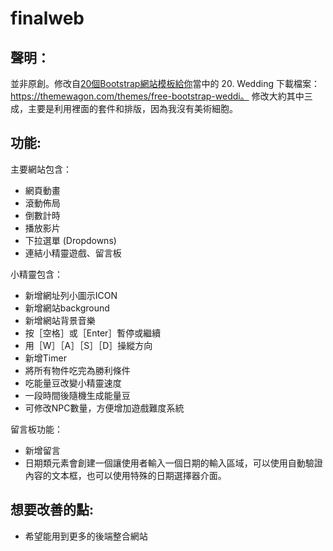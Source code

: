 # finalweb

## 聲明：
並非原創。修改自[20個Bootstrap網站模板給你](https://medium.com/@trista_liu/2018%E5%B9%B4%E6%9C%80%E5%A5%BD%E7%94%A8%E7%9A%8420%E5%80%8Bbootstrap%E7%B6%B2%E7%AB%99%E6%A8%A1%E6%9D%BF-e99772f8ae38)當中的 20. Wedding 下載檔案：https://themewagon.com/themes/free-bootstrap-weddi。 修改大約其中三成，主要是利用裡面的套件和排版，因為我沒有美術細胞。

## 功能:

主要網站包含：

* 網頁動畫
* 滾動佈局
* 倒數計時
* 播放影片
* 下拉選單 (Dropdowns) 
* 連結小精靈遊戲、留言板

小精靈包含：

- 新增網址列小圖示ICON
- 新增網站background
- 新增網站背景音樂
- 按［空格］或［Enter］暫停或繼續
- 用［W］［A］［S］［D］操縱方向
- 新增Timer
- 將所有物件吃完為勝利條件
- 吃能量豆改變小精靈速度
- 一段時間後隨機生成能量豆
- 可修改NPC數量，方便增加遊戲難度系統

留言板功能：

* 新增留言
* 日期類元素會創建一個讓使用者輸入一個日期的輸入區域，可以使用自動驗證內容的文本框，也可以使用特殊的日期選擇器介面。

## 想要改善的點:

* 希望能用到更多的後端整合網站

